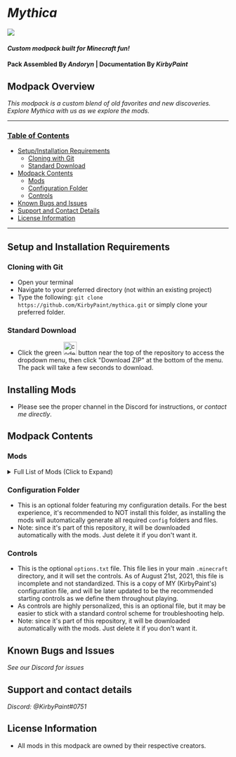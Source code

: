 # _Mythica_

<img src="https://media.discordapp.net/attachments/878060496232779776/878060838722867270/unknown.png?width=1377&height=676" />

#### _Custom modpack built for Minecraft fun!_

#### Pack Assembled By _**Andoryn**_ | Documentation By _**KirbyPaint**_

## Modpack Overview

_This modpack is a custom blend of old favorites and new discoveries. Explore Mythica with us as we explore the mods._

---

### <u>Table of Contents</u>

- <a href="#setup-and-installation-requirements">Setup/Installation Requirements</a>
  - <a href="#cloning-with-git">Cloning with Git</a>
  - <a href="#standard-download">Standard Download</a>
- <a href="#modpack-contents">Modpack Contents</a>
  - <a href="#mods">Mods</a>
  - <a href="#configuration-folder">Configuration Folder</a>
  - <a href="#controls">Controls</a>
- <a href="#known-bugs-and-issues">Known Bugs and Issues</a>
- <a href="#support-and-contact-details">Support and Contact Details</a>
- <a href="#license-information">License Information</a>

---

## Setup and Installation Requirements

### Cloning with Git

- Open your terminal
- Navigate to your preferred directory (not within an existing project)
- Type the following: `git clone https://github.com/KirbyPaint/mythica.git` or simply clone your preferred folder.

### Standard Download

- Click the green <img src="https://media.discordapp.net/attachments/799876599372840964/878582937451364352/code-button.png" height="30px" alt="code"/> button near the top of the repository to access the dropdown menu, then click "Download ZIP" at the bottom of the menu. The pack will take a few seconds to download.

## Installing Mods

- Please see the proper channel in the Discord for instructions, or _contact me directly_.

## Modpack Contents

### Mods

<details>
<summary>Full List of Mods (Click to Expand)</summary>
<br>
<ol>
  <li><a href="https://www.curseforge.com/minecraft/mc-mods/ai-improvements">AI Improvements</a></li>
  <li><a href="https://www.curseforge.com/minecraft/mc-mods/aquaculture">Aquaculture</a></li>
  <li><a href="https://www.curseforge.com/minecraft/mc-mods/artifacts">Artifacts</a></li>
  <li><a href="https://www.curseforge.com/minecraft/mc-mods/autoreglib">AutoRegLib</a></li>
  <li><a href="https://www.curseforge.com/minecraft/mc-mods/back-tools">Back Tools</a></li>
  <li><a href="https://www.curseforge.com/minecraft/mc-mods/yungs-better-caves">YUNG's Better Caves</a></li>
  <li><a href="https://www.curseforge.com/minecraft/mc-mods/yungs-better-mineshafts-forge">YUNG's Better Mineshafts</a></li>
  <li><a href="https://www.curseforge.com/minecraft/mc-mods/yungs-better-portals">YUNG's Better Portals</a></li>
  <li><a href="https://www.planetminecraft.com/mod/164-better-pvp-v10/">Better PVP</a></li>
  <li><a href="https://www.curseforge.com/minecraft/mc-mods/yungs-better-strongholds">YUNG's Better Strongholds</a></li>
  <li><a href="https://www.curseforge.com/minecraft/mc-mods/bountifulbaubles">BountifulBaubles</a></li>
  <li><a href="https://www.curseforge.com/minecraft/mc-mods/bow-infinity-fix">Bow Infinity Fix</a></li>
  <li><a href="https://www.curseforge.com/minecraft/mc-mods/chicken-chunks-1-8">Chicken Chunks 1.8.+</a></li>
  <li><a href="https://www.curseforge.com/minecraft/mc-mods/classes">Classes</a></li>
  <li><a href="https://www.curseforge.com/minecraft/mc-mods/codechicken-lib-1-8">CodeChicken Lib 1.8.+</a></li>
  <li><a href="https://www.curseforge.com/minecraft/mc-mods/cha-s">Craftable Horse Armour & Saddle</a></li>
  <li><a href="https://www.curseforge.com/minecraft/mc-mods/curious-armor-stands">Curious Armor Stands</a></li>
  <li><a href="https://www.curseforge.com/minecraft/mc-mods/datafixerslayer">DataFixerSlayer</a></li>
  <li><a href="https://www.curseforge.com/minecraft/mc-mods/dungeon-crawl">Dungeon Crawl</a></li>
  <li><a href="https://www.curseforge.com/minecraft/mc-mods/dynamic-surroundings">Dynamic Surroundings</a></li>
  <li><a href="https://www.curseforge.com/minecraft/mc-mods/dicemc-tiered-armors">DiceMC Tiered Armors</a></li>
  <li><a href="https://www.curseforge.com/minecraft/mc-mods/enchanting-convergence">Enchanting Convergence</a></li>
  <li><a href="https://www.curseforge.com/minecraft/mc-mods/endremastered">End Remastered</a></li>
  <li><a href="https://www.curseforge.com/minecraft/mc-mods/epic-fight-mod">Epic Fight Mod</a></li>
  <li><a href="https://www.curseforge.com/minecraft/mc-mods/derecs-emerald-obsidian-mod">Emerald & Obsidian Mod</a></li>
  <li><a href="https://www.curseforge.com/minecraft/mc-mods/fastfurnace">FastFurnace</a></li>
  <li><a href="https://www.curseforge.com/minecraft/mc-mods/fastworkbench">FastWorkbench</a></li>
  <li><a href="https://www.curseforge.com/minecraft/mc-mods/inventory-hud-forge">Inventory HUD+</a></li>
  <li><a href="https://www.curseforge.com/minecraft/mc-mods/mutant-beasts">Mutant Beasts</a></li>
  <li><a href="https://optifine.net/adloadx?f=OptiFine_1.16.5_HD_U_G8.jar&x=aa14">Optifine</a></li>
  <li><a href="https://www.curseforge.com/minecraft/mc-mods/ore-excavation">Ore Excavation</a></li>
  <li><a href="https://www.curseforge.com/minecraft/mc-mods/the-outer-end">The Outer End</a></li>
  <li><a href="https://www.curseforge.com/minecraft/mc-mods/paragliders">Paragliders</a></li>
  <li><a href="https://www.curseforge.com/minecraft/mc-mods/placebo">Placebo</a></li>
  <li><a href="https://www.curseforge.com/minecraft/mc-mods/project-mmo">Project MMO</a></li>
  <li><a href="https://www.curseforge.com/minecraft/mc-mods/quark">Quark</a></li>
  <li><a href="https://www.curseforge.com/minecraft/mc-mods/regen-controll">Regen Control</a></li>
  <li><a href="https://www.curseforge.com/minecraft/mc-mods/rings-of-ascension">Rings of Ascension</a></li>
  <li><a href="https://www.curseforge.com/minecraft/mc-mods/spartan-shields">Spartan Shields</a></li>
  <li><a href="https://www.curseforge.com/minecraft/mc-mods/spartan-weaponry">Spartan Weaponry</a></li>
  <li><a href="https://www.curseforge.com/minecraft/mc-mods/storage-drawers">Storage Drawers</a></li>
  <li><a href="https://www.curseforge.com/minecraft/mc-mods/tool-belt">Tool Belt</a></li>
  <li><a href="https://www.curseforge.com/minecraft/mc-mods/waystones">Waystones</a></li>
  <li><a href="https://www.curseforge.com/minecraft/mc-mods/yungs-api">YUNG's API</a></li>
  <li><a href="https://www.curseforge.com/minecraft/mc-mods/yungs-extras">YUNG's Extras</a></li>
  <li><a href="https://www.curseforge.com/minecraft/mc-mods/abnormals-core">Abnormals Core</a></li>
  <li><a href="https://www.curseforge.com/minecraft/mc-mods/archers-paradox">Archer's Paradox</a></li>
  <li><a href="https://www.curseforge.com/minecraft/mc-mods/backpacked">Backpacked</a></li>
  <li><a href="https://www.curseforge.com/minecraft/mc-mods/backpacker">Backpacker</a></li>
  <li><a href="https://www.curseforge.com/minecraft/mc-mods/balanced-enchanting">Balanced Enchanting</a></li>
  <li><a href="https://www.curseforge.com/minecraft/mc-mods/better-animal-models">Better Animal Models</a></li>
  <li><a href="https://www.curseforge.com/minecraft/mc-mods/betteranimalsplus">Better Animals Plus</a></li>
  <li><a href="https://www.curseforge.com/minecraft/mc-mods/betterend-forge-port">BetterEnd</a></li>
  <li><a href="https://www.curseforge.com/minecraft/mc-mods/caelus">Caelus API</a></li>
  <li><a href="https://www.curseforge.com/minecraft/mc-mods/citadel">Citadel</a></li>
  <li><a href="https://www.curseforge.com/minecraft/mc-mods/cofh-core/files">CoFH Core</a></li>
  <li><a href="https://www.curseforge.com/minecraft/mc-mods/collective">Collective</a></li>
  <li><a href="https://www.curseforge.com/minecraft/mc-mods/colytra">Colytra</a></li>
  <li><a href="https://www.curseforge.com/minecraft/mc-mods/curios">Curios API</a></li>
  <li><a href="https://www.curseforge.com/minecraft/mc-mods/ice-and-fire-dragonseeker">Ice and Fire: Dragonseeker</a></li>
  <li><a href="https://www.curseforge.com/minecraft/mc-mods/dungeons-mobs">Dungeons Mobs</a></li>
  <li><a href="https://www.curseforge.com/minecraft/mc-mods/dusk">Dusk</a></li>
  <li><a href="https://www.curseforge.com/minecraft/mc-mods/enchanted-book-redesign">Enchanted Book Redesign</a></li>
  <li><a href="https://www.curseforge.com/minecraft/mc-mods/enhanced-celestials">Enhanced Celestials - Blood Moons & Harvest Moons</a></li>
  <li><a href="https://www.curseforge.com/minecraft/mc-mods/expandability">ExpandAbility</a></li>
  <li><a href="https://www.curseforge.com/minecraft/mc-mods/ferritecore">FerriteCore</a></li>
  <li><a href="https://www.curseforge.com/minecraft/mc-mods/geckolib">GeckoLib</a></li>
  <li><a href="https://www.curseforge.com/minecraft/mc-mods/gravestone-mod">Gravestone Mod</a></li>
  <li><a href="https://www.curseforge.com/minecraft/mc-mods/guard-villagers">Guard Villagers</a></li>
  <li><a href="https://www.curseforge.com/minecraft/mc-mods/ichunutil">iChunUtil</a></li>
  <li><a href="https://www.curseforge.com/minecraft/mc-mods/ice-and-fire-dragons">Ice and Fire: Dragons</a></li>
  <li><a href="https://www.curseforge.com/minecraft/mc-mods/infernal-expansion">Infernal Expansion</a></li>
  <li><a href="https://www.curseforge.com/minecraft/mc-mods/jei">Just Enough Items</a></li>
  <li><a href="https://www.curseforge.com/minecraft/mc-mods/journeymap">JourneyMap</a></li>
  <li><a href="https://www.curseforge.com/minecraft/mc-mods/mana-and-artifice">Mana and Artifice</a></li>
  <li><a href="https://www.curseforge.com/minecraft/mc-mods/macaws-furniture">Macaw's Furniture</a></li>
  <li><a href="https://www.curseforge.com/minecraft/mc-mods/minecolonies">MineColonies</a></li>
  <li><a href="https://www.curseforge.com/minecraft/mc-mods/mowzies-mobs">Mowzie's Mobs</a></li>
  <li><a href="https://www.curseforge.com/minecraft/mc-mods/netherite-horse-armor-mod">Netherite Horse Armor</a></li>
  <li><a href="https://www.curseforge.com/minecraft/mc-mods/performant">Performant</a></li>
  <li><a href="https://www.curseforge.com/minecraft/mc-mods/platos-transporters">Plato's Transporters</a></li>
  <li><a href="https://www.curseforge.com/minecraft/mc-mods/project-vibrant-journeys">Project: Vibrant Journeys</a></li>
  <li><a href="https://www.curseforge.com/minecraft/mc-mods/randompatches-forge">RandomPatches</a></li>
  <li><a href="https://www.curseforge.com/minecraft/mc-mods/repurposed-structures">Repurposed Structures</a></li>
  <li><a href="https://www.curseforge.com/minecraft/mc-mods/shield-mechanics">Shield mechanics</a></li>
  <li><a href="https://www.curseforge.com/minecraft/mc-mods/stack-refill">Stack Refill</a></li>
  <li><a href="https://www.curseforge.com/minecraft/mc-mods/structurize">Structurize</a></li>
  <li><a href="https://www.curseforge.com/minecraft/mc-mods/towers-of-the-wild">Towers of the Wild</a></li>
  <li><a href="https://www.curseforge.com/minecraft/mc-mods/traverse-reforged">Traverse Reforged</a></li>
  <li><a href="https://www.curseforge.com/minecraft/mc-mods/valhelsia-core">Valhelsia Core</a></li>
  <li><a href="https://www.curseforge.com/minecraft/mc-mods/valhelsia-structures">Valhelsia Structures</a></li>
  <li><a href="https://www.curseforge.com/minecraft/mc-mods/village-spawn-point">Village Spawn Point</a></li>
  <li><a href="https://www.curseforge.com/minecraft/mc-mods/wards">Wards</a></li>
  <li><a href="https://www.curseforge.com/minecraft/mc-mods/wolves-with-armor-forge">Wolves With Armor</a></li>
</ol>
</details>

### Configuration Folder

- This is an optional folder featuring my configuration details. For the best experience, it's recommended to NOT install this folder, as installing the mods will automatically generate all required `config` folders and files.
- Note: since it's part of this repository, it will be downloaded automatically with the mods. Just delete it if you don't want it.

### Controls

- This is the optional `options.txt` file. This file lies in your main `.minecraft` directory, and it will set the controls. As of August 21st, 2021, this file is incomplete and not standardized. This is a copy of MY (KirbyPaint's) configuration file, and will be later updated to be the recommended starting controls as we define them throughout playing.
- As controls are highly personalized, this is an optional file, but it may be easier to stick with a standard control scheme for troubleshooting help.
- Note: since it's part of this repository, it will be downloaded automatically with the mods. Just delete it if you don't want it.

## Known Bugs and Issues

_See our Discord for issues_

## Support and contact details

_Discord: @KirbyPaint#0751_

## License Information

- All mods in this modpack are owned by their respective creators.
